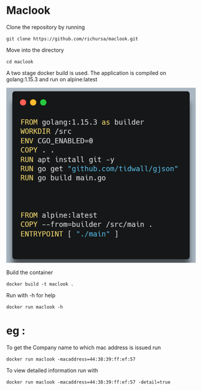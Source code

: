 # Maclook
Clone the repository by running 
```
git clone https://github.com/richursa/maclook.git
```
Move into the directory 
```
cd maclook
```
A two stage docker build is used. The application is compiled on golang:1.15.3 and run on alpine:latest 

![alt text](https://github.com/richursa/maclook/blob/main/docs/images/carbon%20.png?raw=true)


Build the container 
```
docker build -t maclook .
```
Run with -h for help
```
docker run maclook -h
```
# eg :
 To get the Company name to which mac address is issued run
```
docker run maclook -macaddress=44:38:39:ff:ef:57
```
To view detailed information run with 
```
docker run maclook -macaddress=44:38:39:ff:ef:57 -detail=true
```
